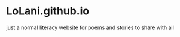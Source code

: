 LoLani.github.io
================

just a normal literacy website for poems and stories to share with all 
